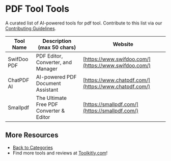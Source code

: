 # PDF Tool Tools

A curated list of AI-powered tools for pdf tool. Contribute to this list via our [Contributing Guidelines](../CONTRIBUTING.md).

| Tool Name | Description (max 50 chars) | Website |
|-----------|----------------------------|---------|
| SwifDoo PDF | PDF Editor, Converter, and Manager | [https://www.swifdoo.com/](https://www.swifdoo.com/) |
| ChatPDF AI | AI-powered PDF Document Assistant | [https://www.chatpdf.com/](https://www.chatpdf.com/) |
| Smallpdf | The Ultimate Free PDF Converter & Editor | [https://smallpdf.com/](https://smallpdf.com/) |

## More Resources
- [Back to Categories](https://github.com/ToolkitlyAI/awesome-ai-tools/blob/master/README.md)
- Find more tools and reviews at [Toolkitly.com](https://toolkitly.com)!
